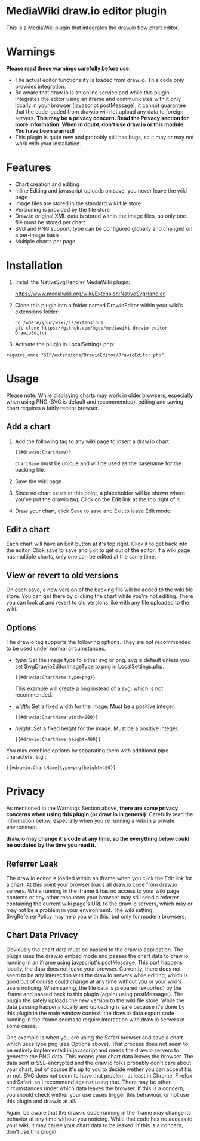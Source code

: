 # MediaWiki draw.io editor plugin

This is a MediaWiki plugin that integrates the draw.io flow chart editor.

# Warnings
**Please read these warnings carefully before use**:
- The actual editor functionality is loaded from draw.io. This code only provides integration.
- Be aware that draw.io is an online service and while this plugin integrates the editor using an iframe and communicates with it only locally in your browser (javascript postMessage), it cannot guarantee that the code loaded from draw.io will not upload any data to foreign servers. **This may be a privacy concern. Read the Privacy section for more information. When in doubt, don't use draw.io or this module. You have been warned!**
- This plugin is quite new and probably still has bugs, so it may or may not work with your installation.

# Features
- Chart creation and editing
- Inline Editing and javascript uploads on save, you never leave the wiki page
- Image files are stored in the standard wiki file store
- Versioning is provided by the file store
- Draw.io original XML data is stored within the image files, so only one file must be stored per chart
- SVG and PNG support, type can be configured globally and changed on a per-image basis
- Multiple charts per page

# Installation
1. Install the NativeSvgHandler MediaWiki plugin:

   https://www.mediawiki.org/wiki/Extension:NativeSvgHandler

2. Clone this plugin into a folder named DrawioEditor within your wiki's extensions folder:
   ```shell
   cd /where/your/wiki/is/extensions
   git clone https://github.com/mgeb/mediawiki-drawio-editor DrawioEditor
   ```

3. Activate the plugin in LocalSettings.php:

  ```
  require_once "$IP/extensions/DrawioEditor/DrawioEditor.php";
  ```

# Usage
Please note: While displaying charts may work in older browsers, especially when using PNG (SVG is default and recommended), editing and saving chart requires a fairly recent browser.

## Add a chart
1. Add the following tag to any wiki page to insert a draw.io chart:
   ```wiki
   {{#drawio:ChartName}}
   ```
  
   `ChartName` must be unique and will be used as the basename for the backing file.
2. Save the wiki page.
2. Since no chart exists at this point, a placeholder will be shown where you've put the drawio tag. Click on the Edit link at the top right of it.
3. Draw your chart, click Save to save and Exit to leave Edit mode.

## Edit a chart
Each chart will have an Edit button at it's top right. Click it to get back into the editor. Click save to save and Exit to get out of the editor. If a wiki page has multiple charts, only one can be edited at the same time.

## View or revert to old versions
On each save, a new version of the backing file will be added to the wiki file store. You can get there by clicking the chart while you're not editing. There you can look at and revert to old versions like with any file uploaded to the wiki.

## Options ##
The drawio tag supports the following options. They are not recommended to be used under normal circumstances.

* _type_: Set the image type to either svg or png. svg is default unless you set $wgDrawioEditorImageType to png in LocalSettings.php.
  
  ```wiki
  {{#drawio:ChartName|type=png}}
  ```
  
  This example will create a png instead of a svg, which is not recommended.
* _width_: Set a fixed width for the image. Must be a positive integer.
  
  ```wiki
  {{#drawio:ChartName|width=200}}
  ```
* _height_: Set a fixed height for the image. Must be a positive integer.
  
  ```wiki
  {{#drawio:ChartName|height=400}}
  ```  

You may combine options by separating them with additional pipe characters, e.g.:
```wiki
{{#drawio:ChartName|type=png|height=400}}
``` 

# Privacy
As mentioned in the Warnings Section above, **there are some privacy concerns when using this plugin (or draw.io in general)**. Carefully read the information below, especially when you're running a wiki in a private environment.

**draw.io may change it's code at any time, so the everything below could be outdated by the time you read it.**

## Referrer Leak
The draw.io editor is loaded within an iframe when you click the Edit link for a chart. At this point your browser loads all draw.io code from draw.io servers. While running in the iframe it has no access to your wiki page contents or any other resources your browser may still send a referrer containing the current wiki page's URL to the draw.io servers, which may or may not be a problem in your environment. The wiki setting $wgReferrerPolicy may help you with this, but only for modern browsers.

## Chart Data Privacy
Obviously the chart data must be passed to the draw.io application. The plugin uses the draw.io embed mode and passes the chart data to draw.io running in an iframe using javascript's postMessage. This part happens locally, the data does not leave your browser. Currently, there does not seem to be any interaction with the draw.io servers while editing, which is good but of course could change at any time without you or your wiki's users noticing. When saving, the file data is prepared (exported) by the iframe and passed back to this plugin (again) using postMessage(). The plugin the safely uploads the new version to the wiki file store. While the data passing happens locally and uploading is safe because it's done by this plugin in the main window context, the draw.io data export code running in the iframe seems to require interaction with draw.io servers in some cases.

One example is when you are using the Safari browser and save a chart which uses type png (see Options above). That process does not seem to be entirely implemented in javascript and needs the draw.io servers to generate the PNG data. This means your chart data leaves the browser. The data sent is SSL-encrypted and the draw.io folks probably don't care about your chart, but of course it's up to you to decide wether you can accept his or not. SVG does not seem to have that problem, at least in Chrome, Firefox and Safari, so I recommend against using that. There may be other circumstances under which data leaves the browser. If this is a concern, you should check wether your use cases trigger this behaviour, or not use this plugin and draw.io at all.

Again, be aware that the draw.io code running in the iframe may change its behavior at any time without you noticing. While that code has no access to your wiki, it may cause your chart data to be leaked. If this is a concern, don't use this plugin.
